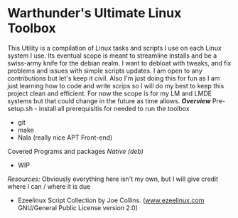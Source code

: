 # Warthunder's Ultimate Linux Toolbox
This Utility is a compilation of Linux tasks and scripts I use on each Linux system I use. Its eventual scope is meant to streamline installs and be a swiss-army knife for the debian realm. I want to debloat with tweaks, and fix problems and issues with simple scripts updates. I am open to any contributions but let's keep it civil. Also I'm just doing this for fun as I am just learning how to code and write scrips so I will do my best to keep this project clean and efficient. For now the scope is for my LM and LMDE systems but that could change in the future as time allows.
*****************Overview*****************
Pre-setup.sh - install all prerequisitis for needed to run the toolbox
- git 
- make 
- Nala (really nice APT Front-end)

Covered Programs and packages
*Native (deb)*
- WIP

*Resources:*
Obviously everything here isn't my own, but I will give credit where I can / where it is due

- Ezeelinux Script Collection by Joe Collins. (www.ezeelinux.com GNU/General Public License version 2.0)





